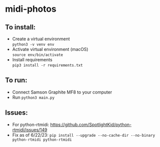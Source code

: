 # midi-photos

## To install:
- Create a virtual environment  
```python3 -v venv env```
- Activate virtual environment (macOS)  
```source env/bin/activate```
- Install requirements  
```pip3 install -r requirements.txt```

## To run:
- Connect Samson Graphite MF8 to your computer  
- Run
```python3 main.py```

## Issues:
- For python-rtmidi: https://github.com/SpotlightKid/python-rtmidi/issues/149
- Fix as of 6/22/23: ```pip install --upgrade --no-cache-dir --no-binary python-rtmidi python-rtmidi```